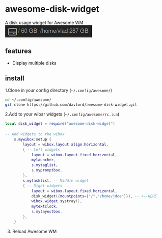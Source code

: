# awesome-disk-widget
A disk usage widget for Awesome WM
![awesome-disk-widget screenshot](awesome-disk-widget.png)

## features
* Display multiple disks

## install

1.Clone in your config directory (`~/.config/awesome/`)
```bash
cd ~/.config/awesome/
git clone https://github.com/davlord/awesome-disk-widget.git
```

2.Add to your wibar widgets (`~/.config/awesome/rc.lua`)

```lua
local disk_widget = require("awesome-disk-widget")

-- Add widgets to the wibox 
    s.mywibox:setup {
        layout = wibox.layout.align.horizontal,
        { -- Left widgets
            layout = wibox.layout.fixed.horizontal,
            mylauncher,
            s.mytaglist,
            s.mypromptbox,
        },
        s.mytasklist, -- Middle widget
        { -- Right widgets
            layout = wibox.layout.fixed.horizontal,
            disk_widget({mountpoints={"/","/home/jdoe"}}), -- <--HERE
            wibox.widget.systray(),
            mytextclock,
            s.mylayoutbox,
        },
    }
```
3. Reload Awesome WM

